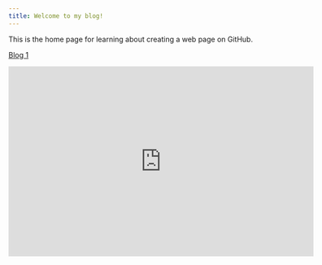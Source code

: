 ```yaml
---
title: Welcome to my blog!
---
```


This is the home page for learning about creating a web page on GitHub.

<a href="/_posts/2026-08-17-blog1.md">Blog 1</a>


<iframe title="AdventureWorks Report" width="600" height="373.5" src="https://app.powerbi.com/view?r=eyJrIjoiZDY5MTBmNjctMGJiZC00ZmZkLTk1YmMtMDI1YWZhZmU4ZWYzIiwidCI6IjE0ZGI3ZjkzLWE5Y2QtNDljZS05ZmNkLWQ2ODQ1Y2RlZWU2NCJ9" frameborder="0" allowFullScreen="true"></iframe>
